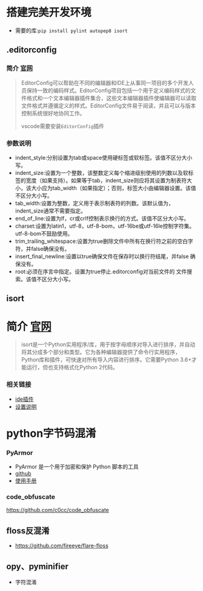 <!--
 * @Description: 
 * @Author: lamborghini1993
 * @Date: 2020-05-04 14:12:19
 * @UpdateDate: 2020-05-13 19:51:28
 -->

# 搭建完美开发环境

- 需要的库:`pip install pylint autopep8 isort`

## .editorconfig
### 简介 [官网](https://EditorConfig.org)
> EditorConfig可以帮助在不同的编辑器和IDE上从事同一项目的多个开发人员保持一致的编码样式。EditorConfig项目包括一个用于定义编码样式的文件格式和一个文本编辑器插件集合，这些文本编辑器插件使编辑器可以读取文件格式并遵循定义的样式。EditorConfig文件易于阅读，并且可以与版本控制系统很好地协同工作。
>
> vscode需要安装`EditorConfig`插件

### 参数说明
- indent_style:分别设置为tab或space使用硬标签或软标签。该值不区分大小写。
- indent_size:设置为一个整数，该整数定义每个缩进级别使用的列数以及软标签的宽度（如果支持）。如果等于tab，indent_size则应将其设置为制表符大小，该大小应为tab_width（如果指定）；否则，标签大小由编辑器设置。该值不区分大小写。
- tab_width:设置为整数，定义用于表示制表符的列数。该默认值为，indent_size通常不需要指定。
- end_of_line:设置为lf，cr或crlf控制表示换行的方式。该值不区分大小写。
- charset:设置为latin1，utf-8，utf-8-bom，utf-16be或utf-16le控制字符集。utf-8-bom不鼓励使用。
- trim_trailing_whitespace:设置为true删除文件中所有在换行符之前的空白字符，并false确保没有。
- insert_final_newline:设置以true确保文件在保存时以换行符结尾，并false 确保没有。
- root:必须在序言中指定。设置为true停止.editorconfig对当前文件的 文件搜索。该值不区分大小写。

## isort
# 简介 [官网](https://github.com/timothycrosley/isort)
> isort是一个Python实用程序/库，用于按字母顺序对导入进行排序，并自动将其分成多个部分和类型。它为各种编辑器提供了命令行实用程序，Python库和插件，可快速对所有导入内容进行排序。它需要Python 3.6+才能运行，但也支持格式化Python 2代码。

### 相关链接
- [ide插件](https://github.com/timothycrosley/isort/wiki/isort-Plugins)
- [设置说明](https://github.com/timothycrosley/isort/wiki/isort-Settings)



# python字节码混淆
### PyArmor
- PyArmor 是一个用于加密和保护 Python 脚本的工具
- [github](https://github.com/dashingsoft/pyarmor)
- [使用手册](https://pyarmor.readthedocs.io/zh/latest/)

### code_obfuscate
https://github.com/c0cc/code_obfuscate


## floss反混淆
- https://github.com/fireeye/flare-floss

## opy、pyminifier  
- 字符混淆
